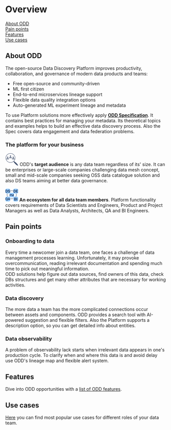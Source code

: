# Overview
[About ODD](#about-odd) \
[Pain points](#pain-points) \
[Features](#features) \
[Use cases](#use-cases)
## About ODD
The open-source Data Discovery Platform improves productivity, collaboration, and governance of modern data products and teams: 
* Free open-source and community-driven 
* ML first citizen
* End-to-end microservices lineage support 
* Flexible data quality integration options 
* Auto-generated ML experiment lineage and metadata 

To use Platform solutions more effectively apply [**ODD Specification**](https://github.com/opendatadiscovery/opendatadiscovery-specification/blob/main/specification/specification.md). It contains  best practices for managing your metadata. Its theoretical topics and examples helps to build an effective data discovery process. Also the Spec covers data engagement and data federation problems.

### The platform for your business
![](.gitbook/img/audience.png) ODD's **target audience** is any data team regardless of its' size. It can be enterprises or large-scale 
companies challenging data mesh concept, small and mid-scale companies seeking 
OSS data catalogue solution and also
DS teams
aiming at better data governance. \
 \
![](.gitbook/img/alltogether.png) **An ecosystem for all data team members**. Platform functionality covers requirements of Data Scientists and Engineers, Product and Project Managers as well as Data Analysts, Architects, QA and BI Engineers.
## Pain points
### Onboarding to data
Every time a newcomer join a data team, one faces a challenge of data management processes learning. Unfortunately, it may provoke overcommunication, reading irrelevant documentation and spending much time to pick out meaningful information.  \
ODD solutions help figure out data sources, find owners of this data, check DBs structures and get many other attributes that are necessary for working activities.  
### Data discovery
The more data a team has the more complicated connections occur between assets and components. ODD provides a search tool with AI-powered suggestion and flexible filters. Also the Platform supports a description option, so you can get detailed info about  entities.
### Data observability 
A problem of observability lack starts when irrelevant data appears in one's production cycle. To clarify when and where this data is and avoid delay use ODD's lineage map and flexible alert system. 
## Features
Dive into ODD opportunities with a [list of ODD features](Features.md). 

## Use cases
[Here](Use_cases.md) you can find most popular use cases for different roles of your data team.

<!---
> Open Data Discovery makes all your data entities reliable, observable, and easily discoverable.
**Onboarding to data** helps newcomers get such important information as data structure, data owners and pipelines.
-->

